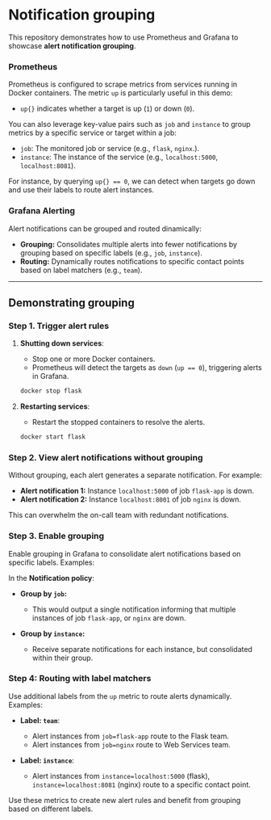 # Notification grouping

This repository demonstrates how to use Prometheus and Grafana to showcase **alert notification grouping**.

### Prometheus
Prometheus is configured to scrape metrics from services running in Docker containers. The metric `up` is particularly useful in this demo:

- `up{}` indicates whether a target is up (`1`) or down (`0`).

You can also leverage key-value pairs such as `job` and `instance` to group metrics by a specific service or target within a job:

  - `job`: The monitored job or service (e.g., `flask`, `nginx`.).
  - `instance`: The instance of the service (e.g., `localhost:5000`, `localhost:8081`).

For instance, by querying `up{} == 0`, we can detect when targets go down and use their labels to route alert instances.

### Grafana Alerting

Alert notifications can be grouped and routed dinamically:

- **Grouping:** Consolidates multiple alerts into fewer notifications by grouping based on specific labels (e.g., `job`, `instance`).
- **Routing:** Dynamically routes notifications to specific contact points based on label matchers (e.g., `team`).

---

## Demonstrating grouping

### Step 1. Trigger alert rules
1. **Shutting down services**:
   - Stop one or more Docker containers.
   - Prometheus will detect the targets as `down` (`up == 0`), triggering alerts in Grafana.

   ```bash
   docker stop flask
   ```

2. **Restarting services**:
   - Restart the stopped containers to resolve the alerts.

   ```bash
   docker start flask
   ```

### Step 2. View alert notifications without grouping
Without grouping, each alert generates a separate notification. For example:

- **Alert notification 1:** Instance `localhost:5000` of job `flask-app` is down.
- **Alert notification 2:** Instance `localhost:8001` of job `nginx` is down.

This can overwhelm the on-call team with redundant notifications.

### Step 3. Enable grouping
Enable grouping in Grafana to consolidate alert notifications based on specific labels. Examples:

In the **Notification policy**:

- **Group by `job`:**
  - This would output a single notification informing that multiple instances of job `flask-app`, or `nginx` are down.

- **Group by `instance`:**
  - Receive separate notifications for each instance, but consolidated within their group.

### Step 4: Routing with label matchers
Use additional labels from the `up` metric to route alerts dynamically. Examples:

- **Label: `team`**:
  - Alert instances from `job=flask-app` route to the Flask team.
  - Alert instances from `job=nginx` route to Web Services team.

- **Label: `instance`**:
  - Alert instances from `instance=localhost:5000` (flask), `instance=localhost:8081` (nginx) route to a specific contact point.


Use these metrics to create new alert rules and benefit from grouping based on different labels.
